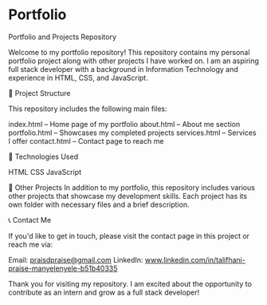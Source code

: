 # Portfolio

Portfolio and Projects Repository

Welcome to my portfolio repository! This repository contains my personal portfolio project along with other projects I have worked on. I am an aspiring full stack developer with a background in Information Technology and experience in HTML, CSS, and JavaScript.

📁 Project Structure

This repository includes the following main files:

index.html – Home page of my portfolio
about.html – About me section
portfolio.html – Showcases my completed projects
services.html – Services I offer
contact.html – Contact page to reach me

🚀 Technologies Used

HTML
CSS
JavaScript

📂 Other Projects
In addition to my portfolio, this repository includes various other projects that showcase my development skills. 
Each project has its own folder with necessary files and a brief description.

📞 Contact Me

If you'd like to get in touch, please visit the contact page in this project or reach me via:

Email: praisdpraise@gmail.com
LinkedIn: www.linkedin.com/in/talifhani-praise-manyelenyele-b51b40335

Thank you for visiting my repository. I am excited about the opportunity to contribute as an intern and grow as a full stack developer!
